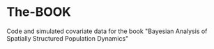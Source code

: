 # The-BOOK
Code and simulated covariate data for the book "Bayesian Analysis of Spatially Structured Population Dynamics"
